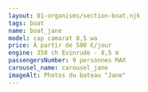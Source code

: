 ```yaml
---
layout: 01-organisms/section-boat.njk
tags: boat
name: boat_jane
model: cap camarat 8,5 wa
price: À partir de 500 €/jour
engine: 350 ch Evinrude - 8,5 m
passengersNumber: 9 personnes MAX
carousel_name: carousel_jane
imageAlt: Photos du bateau "Jane"
---
```

